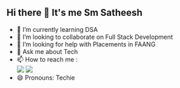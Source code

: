## Hi there 👋 It's me Sm Satheesh

- 🌱 I’m currently learning DSA
- 👯 I’m looking to collaborate on Full Stack Development
- 🤔 I’m looking for help with Placements in FAANG
- 💬 Ask me about Tech
- 📫 How to reach me :
<br /> [<img src="https://img.shields.io/badge/LinkedIn-0077B5?style=for-the-badge&logo=linkedin&logoColor=white" />](https://www.linkedin.com/in/s-m-satheesh/) [<img src="https://img.shields.io/badge/Gmail-D14836?style=for-the-badge&logo=gmail&logoColor=white" />](https://mail.google.com/mail/u/0/to=smsatheesh20000@gmail.com&fs=1&tf=cm)
- 😄 Pronouns: Techie
